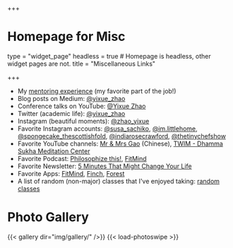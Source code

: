 +++
# Homepage for Misc

type = "widget_page"
headless = true  # Homepage is headless, other widget pages are not.
title = "Miscellaneous Links"

+++

- My [mentoring experience](../mentoring) (my favorite part of the job!)
- Blog posts on Medium: [@yixue_zhao](https://yixue-zhao.medium.com/)
- Conference talks on YouTube: [@Yixue Zhao](https://www.youtube.com/playlist?list=PLFckxHEE6q5vc-si0DTEVA7gg_Z7x0Wwj)
- Twitter (academic life): [@yixue_zhao](https://twitter.com/yixue_zhao)
- Instagram (beautiful moments): [@zhao_yixue](https://www.instagram.com/zhao_yixue)
- Favorite Instagram accounts: [@susa_sachiko](https://www.instagram.com/susa_sachiko/), [@im.littlehome](https://www.instagram.com/im.littlehome/), [@spongecake_thescottishfold](https://www.instagram.com/spongecake_thescottishfold/), [@indiarosecrawford](https://www.instagram.com/indiarosecrawford), [@thetinychefshow](https://www.instagram.com/thetinychefshow/)
- Favorite YouTube channels: [Mr & Mrs Gao](https://www.youtube.com/channel/UCMUnInmOkrWN4gof9KlhNmQ) (Chinese), [TWIM - Dhamma Sukha Meditation Center](https://www.youtube.com/@DhammasukhaOrg) 
- Favorite Podcast: [Philosophize this!](https://www.philosophizethis.org/), [FitMind](https://fitmind.org/podcast)
- Favorite Newsletter: [5 Minutes That Might Change Your Life](https://markmanson.net/newsletters)
- Favorite Apps: [FitMind](https://fitmind.org/), [Finch](https://finchcare.com/), [Forest](https://www.forestapp.cc/)
- A list of random (non-major) classes that I've enjoyed taking: [random classes](../classes)
  

# Photo Gallery

{{< gallery dir="img/gallery/" />}} {{< load-photoswipe >}}

<!-- 
{{< gallery >}}
  {{< figure src="img/pubheader.jpg" caption="Grace Hopper Celebration 2015">}}
  {{< figure src="img/gallery/Grand Canyon.jpg" caption="Grad Cohort 2017">}}
{{< /gallery >}}
 -->
